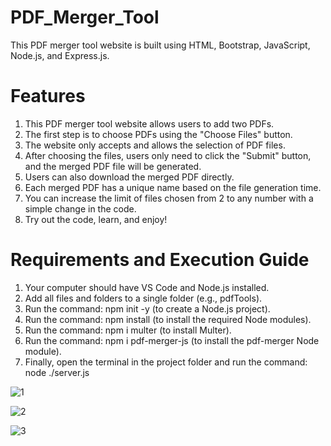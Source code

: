 # PDF_Merger_Tool
This PDF merger tool website is built using HTML, Bootstrap, JavaScript, Node.js, and Express.js.

# Features
1) This PDF merger tool website allows users to add two PDFs.
2) The first step is to choose PDFs using the "Choose Files" button.
3) The website only accepts and allows the selection of PDF files.
4) After choosing the files, users only need to click the "Submit" button, and the merged PDF file will be generated.
5) Users can also download the merged PDF directly.
6) Each merged PDF has a unique name based on the file generation time.
7) You can increase the limit of files chosen from 2 to any number with a simple change in the code.
8) Try out the code, learn, and enjoy!

# Requirements and Execution Guide

1) Your computer should have VS Code and Node.js installed.
2) Add all files and folders to a single folder (e.g., pdfTools).
3) Run the command: npm init -y  (to create a Node.js project).
4) Run the command: npm install  (to install the required Node modules).
5) Run the command: npm i multer (to install Multer).
6) Run the command: npm i pdf-merger-js  (to install the pdf-merger Node module).
7) Finally, open the terminal in the project folder and run the command: node ./server.js

![1](https://github.com/user-attachments/assets/ec9e8832-c338-444f-a11e-d35f3e825f4a)

![2](https://github.com/user-attachments/assets/9a4bc46c-cedb-4a6e-b70e-45b447cb841d)

![3](https://github.com/user-attachments/assets/a2ffb75d-4e39-44ad-826d-234b70e786e6)
